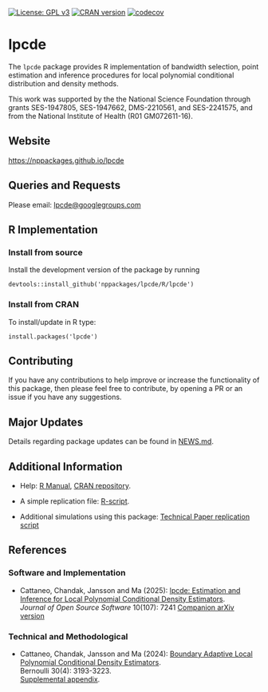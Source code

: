 [![License: GPL v3](https://img.shields.io/badge/License-GPLv3-blue.svg)](https://www.gnu.org/licenses/gpl-3.0)
[![CRAN version](https://img.shields.io/cran/v/lpcde?color=7733BB&label=CRAN)](https://cran.r-project.org/web/packages/lpcde/index.html)
[![codecov](https://codecov.io/gh/nppackages/lpcde/branch/main/graph/badge.svg?token=DE4RI272QB)](https://codecov.io/gh/nppackages/lpcde)

# lpcde

The `lpcde` package provides R implementation of bandwidth selection, point estimation and inference procedures for local polynomial conditional distribution and density methods.

This work was supported by the the National Science Foundation through grants SES-1947805, SES-1947662, DMS-2210561, and SES-2241575, and from the National Institute of Health (R01 GM072611-16).

## Website

https://nppackages.github.io/lpcde

## Queries and Requests

Please email: [lpcde@googlegroups.com](mailto:lpcde@googlegroups.com)

## R Implementation

### Install from source

Install the development version of the package by running

```
devtools::install_github('nppackages/lpcde/R/lpcde')
```

### Install from CRAN
To install/update in R type:

```
install.packages('lpcde')
```

## Contributing
If you have any contributions to help improve or increase the functionality of this package, then please feel free to contribute, by opening a PR or an issue if you have any suggestions.

## Major Updates
Details regarding package updates can be found in [NEWS.md](https://github.com/nppackages/lpcde/blob/main/R/lpcde/NEWS.md).

## Additional Information

- Help: [R Manual](https://cran.r-project.org/web/packages/lpcde/lpcde.pdf), [CRAN repository](https://cran.r-project.org/web/packages/lpcde/index.html).

- A simple replication file: [R-script](replication_scripts/lpcde_illustration.R).

- Additional simulations using this package: [Technical Paper replication script](https://github.com/nppackages-replication/CCJM_2024_Bernoulli)


## References

### Software and Implementation

- Cattaneo, Chandak, Jansson and Ma (2025): [lpcde: Estimation and Inference for Local Polynomial Conditional Density Estimators](https://mdcattaneo.github.io/papers/Cattaneo-Chandak-Jansson-Ma_2025_JOSS.pdf).<br>
_Journal of Open Source Software_ 10(107): 7241
[Companion arXiv version](https://mdcattaneo.github.io/papers/Cattaneo-Chandak-Jansson-Ma_2025_JOSS--arXiv.pdf)


### Technical and Methodological

- Cattaneo, Chandak, Jansson and Ma (2024): [Boundary Adaptive Local Polynomial Conditional Density Estimators](https://nppackages.github.io/references/Cattaneo-Chandak-Jansson-Ma_2024_Bernoulli.pdf).<br>
Bernoulli 30(4): 3193-3223.<br>
[Supplemental appendix](https://nppackages.github.io/references/Cattaneo-Chandak-Jansson-Ma_2024_Bernoulli--Supplemental.pdf).
